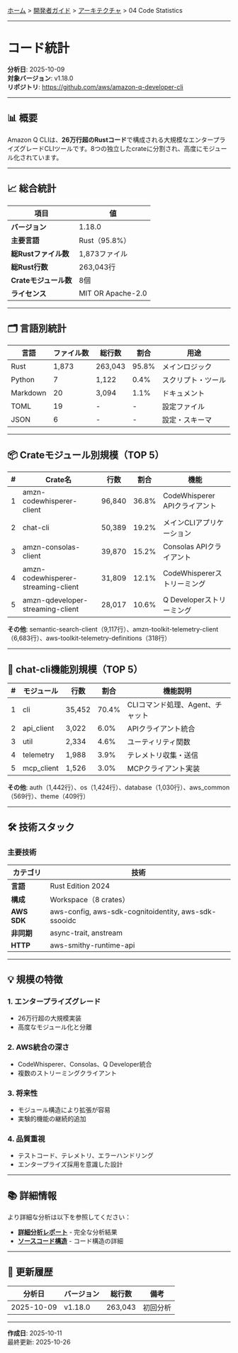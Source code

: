 [ホーム](../../README.md) > [開発者ガイド](../README.md) > [アーキテクチャ](README.md) > 04 Code Statistics

---

# コード統計

**分析日**: 2025-10-09  
**対象バージョン**: v1.18.0  
**リポジトリ**: https://github.com/aws/amazon-q-developer-cli

---

## 📊 概要

Amazon Q CLIは、**26万行超のRustコード**で構成される大規模なエンタープライズグレードCLIツールです。8つの独立したcrateに分割され、高度にモジュール化されています。

---

## 📈 総合統計

| 項目 | 値 |
|------|-----|
| **バージョン** | 1.18.0 |
| **主要言語** | Rust（95.8%） |
| **総Rustファイル数** | 1,873ファイル |
| **総Rust行数** | 263,043行 |
| **Crateモジュール数** | 8個 |
| **ライセンス** | MIT OR Apache-2.0 |

---

## 🗂️ 言語別統計

| 言語 | ファイル数 | 総行数 | 割合 | 用途 |
|------|-----------|--------|------|------|
| Rust | 1,873 | 263,043 | 95.8% | メインロジック |
| Python | 7 | 1,122 | 0.4% | スクリプト・ツール |
| Markdown | 20 | 3,094 | 1.1% | ドキュメント |
| TOML | 19 | - | - | 設定ファイル |
| JSON | 6 | - | - | 設定・スキーマ |

---

## 📦 Crateモジュール別規模（TOP 5）

| # | Crate名 | 行数 | 割合 | 機能 |
|---|---------|------|------|------|
| 1 | amzn-codewhisperer-client | 96,840 | 36.8% | CodeWhisperer APIクライアント |
| 2 | chat-cli | 50,389 | 19.2% | メインCLIアプリケーション |
| 3 | amzn-consolas-client | 39,870 | 15.2% | Consolas APIクライアント |
| 4 | amzn-codewhisperer-streaming-client | 31,809 | 12.1% | CodeWhispererストリーミング |
| 5 | amzn-qdeveloper-streaming-client | 28,017 | 10.6% | Q Developerストリーミング |

**その他**: semantic-search-client（9,117行）、amzn-toolkit-telemetry-client（6,683行）、aws-toolkit-telemetry-definitions（318行）

---

## 🎯 chat-cli機能別規模（TOP 5）

| # | モジュール | 行数 | 割合 | 機能説明 |
|---|-----------|------|------|---------|
| 1 | cli | 35,452 | 70.4% | CLIコマンド処理、Agent、チャット |
| 2 | api_client | 3,022 | 6.0% | APIクライアント統合 |
| 3 | util | 2,334 | 4.6% | ユーティリティ関数 |
| 4 | telemetry | 1,988 | 3.9% | テレメトリ収集・送信 |
| 5 | mcp_client | 1,526 | 3.0% | MCPクライアント実装 |

**その他**: auth（1,442行）、os（1,424行）、database（1,030行）、aws_common（569行）、theme（409行）

---

## 🛠️ 技術スタック

### 主要技術

| カテゴリ | 技術 |
|---------|------|
| **言語** | Rust Edition 2024 |
| **構成** | Workspace（8 crates） |
| **AWS SDK** | aws-config, aws-sdk-cognitoidentity, aws-sdk-ssooidc |
| **非同期** | async-trait, anstream |
| **HTTP** | aws-smithy-runtime-api |

---

## 💡 規模の特徴

### 1. エンタープライズグレード
- 26万行超の大規模実装
- 高度なモジュール化と分離

### 2. AWS統合の深さ
- CodeWhisperer、Consolas、Q Developer統合
- 複数のストリーミングクライアント

### 3. 将来性
- モジュール構造により拡張が容易
- 実験的機能の継続的追加

### 4. 品質重視
- テストコード、テレメトリ、エラーハンドリング
- エンタープライズ採用を意識した設計

---

## 📚 詳細情報

より詳細な分析は以下を参照してください：
- **[詳細分析レポート](../../03_for-community/03_analysis/02_source-code-scale-analysis.md)** - 完全な分析結果
- **[ソースコード構造](03_source-code-structure.md)** - コード構造の詳細

---

## 🔄 更新履歴

| 分析日 | バージョン | 総行数 | 備考 |
|--------|-----------|--------|------|
| 2025-10-09 | v1.18.0 | 263,043 | 初回分析 |

---

**作成日**: 2025-10-11  
最終更新: 2025-10-26
